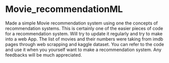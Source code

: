 # Movie_recommendationML
Made a simple Movie recommendation system using one the concepts of recommendation systems. This is certainly one of the easier pieces of code for a recommendation system. Will try to update it regularly and try to make into a web App. The list of movies and their numbers were taking from imdb pages through web scrapping and kaggle dataset. You can refer to the code and use it when you yourself want to make a recommendation system. Any feedbacks will be much appreciated.
